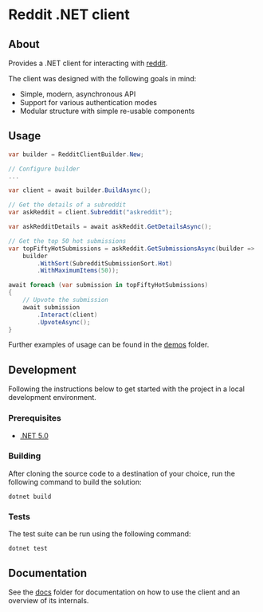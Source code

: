 # Reddit .NET client

## About

Provides a .NET client for interacting with [reddit](https://www.reddit.com).

The client was designed with the following goals in mind:

- Simple, modern, asynchronous API
- Support for various authentication modes
- Modular structure with simple re-usable components

## Usage

```cs
var builder = RedditClientBuilder.New;

// Configure builder
...

var client = await builder.BuildAsync();

// Get the details of a subreddit
var askReddit = client.Subreddit("askreddit");

var askRedditDetails = await askReddit.GetDetailsAsync();

// Get the top 50 hot submissions
var topFiftyHotSubmissions = askReddit.GetSubmissionsAsync(builder => 
    builder                    
        .WithSort(SubredditSubmissionSort.Hot)                  
        .WithMaximumItems(50));

await foreach (var submission in topFiftyHotSubmissions)
{
    // Upvote the submission
    await submission
        .Interact(client)
        .UpvoteAsync();
}
```

Further examples of usage can be found in the [demos](./demos/) folder.

## Development

Following the instructions below to get started with the project in a local development environment.

### Prerequisites

- [.NET 5.0](https://dotnet.microsoft.com/download/dotnet/5.0)

### Building

After cloning the source code to a destination of your choice, run the following command to build the solution:

```
dotnet build
```

### Tests

The test suite can be run using the following command:

```
dotnet test
```

## Documentation

See the [docs](./docs/) folder for documentation on how to use the client and an overview of its internals.